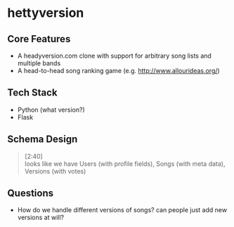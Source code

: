 # hettyversion


## Core Features

* A headyversion.com clone with support for arbitrary song lists and multiple bands
* A head-to-head song ranking game (e.g. http://www.allourideas.org/)

## Tech Stack

* Python (what version?)
* Flask

## Schema Design

> [2:40]  
> looks like we have Users (with profile fields), Songs (with meta data), Versions (with votes)

## Questions

* How do we handle different versions of songs? can people just add new versions at will?

